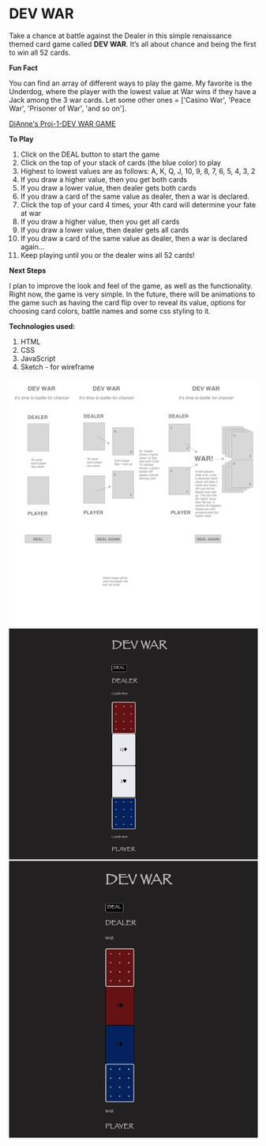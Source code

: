# DEV WAR

Take a chance at battle against the Dealer in this simple renaissance themed card game called **DEV WAR**. It’s all about chance and being the first to win all 52 cards. 

**Fun Fact**

You can find an array of different ways to play the game. My favorite is the Underdog, where the player with the lowest value at War wins if they have a Jack among the 3 war cards. Let some other ones = ['Casino War', 'Peace War', 'Prisoner of War', 'and so on'].

[DiAnne's Proj-1-DEV WAR GAME](https://ditabu.github.io/project-1-devwar)

**To Play**
1. Click on the DEAL button to start the game
2. Click on the top of your stack of cards (the blue color) to play
3. Highest to lowest values are as follows: A, K, Q, J, 10, 9, 8, 7, 6, 5, 4, 3, 2
4. If you draw a higher value, then you get both cards
5. If you draw a lower value, then dealer gets both cards
6. If you draw a card of the same value as dealer, then a war is declared. 
7. Click the top of your card 4 times, your 4th card will determine your fate at war
8. If you draw a higher value, then you get all cards
9. If you draw a lower value, then dealer gets all cards
10. If you draw a card of the same value as dealer, then a war is declared again...
11. Keep playing until you or the dealer wins all 52 cards! 


**Next Steps**

I plan to improve the look and feel of the game, as well as the functionality. Right now, the game is very simple. In the future, there will be animations to the game such as having the card flip over to reveal its value, options for choosing card colors, battle names and some css styling to it.

**Technologies used:** 
1. HTML
2. CSS
3. JavaScript
4. Sketch - for wireframe

![alt text](dev-war-wireframe.png)
![alt text](devwargame.jpg)
![alt text](devatwar.jpg)